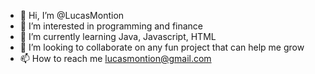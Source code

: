 - 👋 Hi, I’m @LucasMontion
- 👀 I’m interested in programming and finance
- 🌱 I’m currently learning Java, Javascript, HTML
- 💞️ I’m looking to collaborate on any fun project that can help me grow
- 📫 How to reach me <email> lucasmontion@gmail.com

<!---
LucasMontion/LucasMontion is a ✨ special ✨ repository because its `README.md` (this file) appears on your GitHub profile.
You can click the Preview link to take a look at your changes.
--->

